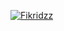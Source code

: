 [![Fikridzz](https://circleci.com/gh/Fikridzz/MySimpleCleanArchitecture.svg?style=svg)](https://circleci.com/gh/arifaizin/MySimpleCleanArchitecture)
